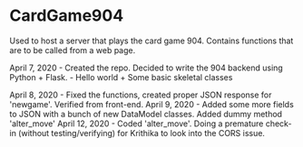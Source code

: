 # CardGame904
Used to host a server that plays the card game 904. Contains functions that are to be called from a web page.

April 7, 2020 - Created the repo. Decided to write the 904 backend using Python + Flask.
              - Hello world + Some basic skeletal classes

April 8, 2020 - Fixed the functions, created proper JSON response for 'newgame'. Verified from front-end. 
April 9, 2020 - Added some more fields to JSON with a bunch of new DataModel classes. Added dummy method 'alter_move'
April 12, 2020 - Coded 'alter_move'. Doing a premature check-in (without testing/verifying) for Krithika
                to look into the CORS issue.